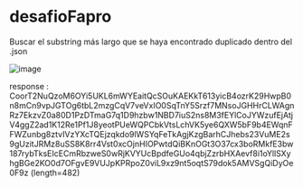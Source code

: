 # desafioFapro

Buscar el substring más largo que se haya encontrado duplicado dentro del .json

![image](https://user-images.githubusercontent.com/97261829/212400133-1fd33de4-e2f6-4087-a39b-c4ed5ec5a214.png)

response : CoorT2NuQzoM6OYi5UKL6mWYEaitQcSOuKAEKkT613yicB4ozrK29HwpB0n8mCn9vpJGTOg6tbL2mzgCqV7veVxIO0SqTnY5Srzf7MNsoJGHHrCLWAgnRz7EkzvZ0a80D1PzDTmaG7q1D9hzbw1NBD7iuS2ns8M3fEYlCoJYWzufEjAtjV4ggZ2ad1K12Re1Pf1J8yeotPUeWQPCbkVtsLchVK5ye6QXW5bF9b4EWqnFFWZunbg8ztvIVzYXcTQEjzqkdo9lWSYqFeTkAgjKzgBarhCJhebs23VuME2s9gUzitJRMz8uSS8K8rr4Vst0xcOjnHIOPwtdQiBKnOGt3O37cx3boRMkfE3bw187rybTksEIcECmRbzweS0wRjKVYUcBpdfeGUo4qbjZzrbHXAevf8i1oYllSXyhgBGe2KO0d7OFgvE9VUJpKPRpoZ0viL9xz9nt5oqtS79dok5AMVSgQiDyOe0F9z (length=482)
